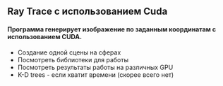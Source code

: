 ## Ray Trace с использованием Cuda
#### Программа генерирует изображение по заданным координатам с использованием CUDA.
* Создание одной сцены на сферах
* Посмотреть библиотеки для работы
* Посмотреть результаты работы на различных GPU
* K-D trees - если хватит времени (скорее всего нет)
